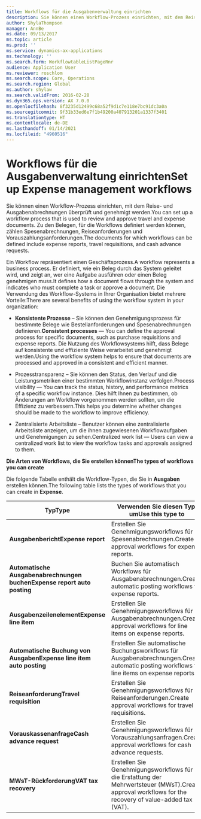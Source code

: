 ```yaml
---
title: Workflows für die Ausgabenverwaltung einrichten
description: Sie können einen Workflow-Prozess einrichten, mit dem Reise- und Ausgabenabrechnungen überprüft und genehmigt werden.
author: ShylaThompson
manager: AnnBe
ms.date: 09/13/2017
ms.topic: article
ms.prod: ''
ms.service: dynamics-ax-applications
ms.technology: ''
ms.search.form: WorkflowtableListPageRnr
audience: Application User
ms.reviewer: roschlom
ms.search.scope: Core, Operations
ms.search.region: Global
ms.author: shylaw
ms.search.validFrom: 2016-02-28
ms.dyn365.ops.version: AX 7.0.0
ms.openlocfilehash: 8f3235d12499c68a52f9d1c7e118e7bc91dc3a0a
ms.sourcegitcommit: 9f31b33ed6e7f1b49200a407913201a1337f3401
ms.translationtype: HT
ms.contentlocale: de-DE
ms.lasthandoff: 01/14/2021
ms.locfileid: "4960516"
---
```

# <a name="set-up-expense-management-workflows"></a><span data-ttu-id="7f675-103">Workflows für die Ausgabenverwaltung einrichten</span><span class="sxs-lookup"><span data-stu-id="7f675-103">Set up Expense management workflows</span></span>

<span data-ttu-id="7f675-104">Sie können einen Workflow-Prozess einrichten, mit dem Reise- und Ausgabenabrechnungen überprüft und genehmigt werden.</span><span class="sxs-lookup"><span data-stu-id="7f675-104">You can set up a workflow process that is used to review and approve travel and expense documents.</span></span> <span data-ttu-id="7f675-105">Zu den Belegen, für die Workflows definiert werden können, zählen Spesenabrechnungen, Reiseanforderungen und Vorauszahlungsanforderungen.</span><span class="sxs-lookup"><span data-stu-id="7f675-105">The documents for which workflows can be defined include expense reports, travel requisitions, and cash advance requests.</span></span>

<span data-ttu-id="7f675-106">Ein Workflow repräsentiert einen Geschäftsprozess.</span><span class="sxs-lookup"><span data-stu-id="7f675-106">A workflow represents a business process.</span></span> <span data-ttu-id="7f675-107">Er definiert, wie ein Beleg durch das System geleitet wird, und zeigt an, wer eine Aufgabe ausführen oder einen Beleg genehmigen muss.</span><span class="sxs-lookup"><span data-stu-id="7f675-107">It defines how a document flows through the system and indicates who must complete a task or approve a document.</span></span> <span data-ttu-id="7f675-108">Die Verwendung des Workflow-Systems in Ihrer Organisation bietet mehrere Vorteile:</span><span class="sxs-lookup"><span data-stu-id="7f675-108">There are several benefits of using the workflow system in your organization:</span></span>

-   <span data-ttu-id="7f675-109">**Konsistente Prozesse** – Sie können den Genehmigungsprozess für bestimmte Belege wie Bestellanforderungen und Spesenabrechnungen definieren.</span><span class="sxs-lookup"><span data-stu-id="7f675-109">**Consistent processes** — You can define the approval process for specific documents, such as purchase requisitions and expense reports.</span></span> <span data-ttu-id="7f675-110">Die Nutzung des Workflowsystems hilft, dass Belege auf konsistente und effiziente Weise verarbeitet und genehmigt werden.</span><span class="sxs-lookup"><span data-stu-id="7f675-110">Using the workflow system helps to ensure that documents are processed and approved in a consistent and efficient manner.</span></span>

-   <span data-ttu-id="7f675-111">Prozesstransparenz – Sie können den Status, den Verlauf und die Leistungsmetriken einer bestimmten Workflowinstanz verfolgen.</span><span class="sxs-lookup"><span data-stu-id="7f675-111">Process visibility — You can track the status, history, and performance metrics of a specific workflow instance.</span></span> <span data-ttu-id="7f675-112">Dies hilft Ihnen zu bestimmen, ob Änderungen am Workflow vorgenommen werden sollten, um die Effizienz zu verbessern.</span><span class="sxs-lookup"><span data-stu-id="7f675-112">This helps you determine whether changes should be made to the workflow to improve efficiency.</span></span>

-   <span data-ttu-id="7f675-113">Zentralisierte Arbeitsliste – Benutzer können eine zentralisierte Arbeitsliste anzeigen, um die ihnen zugewiesenen Workflowaufgaben und Genehmigungen zu sehen.</span><span class="sxs-lookup"><span data-stu-id="7f675-113">Centralized work list — Users can view a centralized work list to view the workflow tasks and approvals assigned to them.</span></span> 

<span data-ttu-id="7f675-114">**Die Arten von Workflows, die Sie erstellen können**</span><span class="sxs-lookup"><span data-stu-id="7f675-114">**The types of workflows you can create**</span></span>

<span data-ttu-id="7f675-115">Die folgende Tabelle enthält die Workflow-Typen, die Sie in **Ausgaben** erstellen können.</span><span class="sxs-lookup"><span data-stu-id="7f675-115">The following table lists the types of workflows that you can create in **Expense**.</span></span>


|              <span data-ttu-id="7f675-116"><strong>Typ</strong></span><span class="sxs-lookup"><span data-stu-id="7f675-116"><strong>Type</strong></span></span>              |                   <span data-ttu-id="7f675-117"><strong>Verwenden Sie diesen Typ, um</strong></span><span class="sxs-lookup"><span data-stu-id="7f675-117"><strong>Use this type to</strong></span></span>                   |
|-------------------------------------------------|-----------------------------------------------------------------------|
|         <span data-ttu-id="7f675-118"><strong>Ausgabenbericht</strong></span><span class="sxs-lookup"><span data-stu-id="7f675-118"><strong>Expense report</strong></span></span>         |            <span data-ttu-id="7f675-119">Erstellen Sie Genehmigungsworkflows für Spesenabrechnungen.</span><span class="sxs-lookup"><span data-stu-id="7f675-119">Create approval workflows for expense reports.</span></span>             |
|  <span data-ttu-id="7f675-120"><strong>Automatische Ausgabenabrechnungen buchen</strong></span><span class="sxs-lookup"><span data-stu-id="7f675-120"><strong>Expense report auto posting</strong></span></span>   |        <span data-ttu-id="7f675-121">Buchen Sie automatisch Workflows für Ausgabenabrechnungen.</span><span class="sxs-lookup"><span data-stu-id="7f675-121">Create automatic posting workflows for expense reports.</span></span>        |
|       <span data-ttu-id="7f675-122"><strong>Ausgabenzeilenelement</strong></span><span class="sxs-lookup"><span data-stu-id="7f675-122"><strong>Expense line item</strong></span></span>        |     <span data-ttu-id="7f675-123">Erstellen Sie Genehmigungsworkflows für Ausgabenabrechnungen.</span><span class="sxs-lookup"><span data-stu-id="7f675-123">Create approval workflows for line items on expense reports.</span></span>      |
| <span data-ttu-id="7f675-124"><strong>Automatische Buchung von Ausgaben</strong></span><span class="sxs-lookup"><span data-stu-id="7f675-124"><strong>Expense line item auto posting</strong></span></span> | <span data-ttu-id="7f675-125">Erstellen Sie automatische Buchungsworkflows für Ausgabenabrechnungen.</span><span class="sxs-lookup"><span data-stu-id="7f675-125">Create automatic posting workflows for line items on expense reports.</span></span> |
|       <span data-ttu-id="7f675-126"><strong>Reiseanforderung</strong></span><span class="sxs-lookup"><span data-stu-id="7f675-126"><strong>Travel requisition</strong></span></span>       |          <span data-ttu-id="7f675-127">Erstellen Sie Genehmigungsworkflows für Reiseanforderungen.</span><span class="sxs-lookup"><span data-stu-id="7f675-127">Create approval workflows for travel requisitions.</span></span>           |
|      <span data-ttu-id="7f675-128"><strong>Vorauskassenanfrage</strong></span><span class="sxs-lookup"><span data-stu-id="7f675-128"><strong>Cash advance request</strong></span></span>      |         <span data-ttu-id="7f675-129">Erstellen Sie Genehmigungsworkflows für Vorauszahlungsanfragen.</span><span class="sxs-lookup"><span data-stu-id="7f675-129">Create approval workflows for cash advance requests.</span></span>          |
|        <span data-ttu-id="7f675-130"><strong>MWsT-Rückforderung</strong></span><span class="sxs-lookup"><span data-stu-id="7f675-130"><strong>VAT tax recovery</strong></span></span>        | <span data-ttu-id="7f675-131">Erstellen Sie Genehmigungsworkflows für die Erstattung der Mehrwertsteuer (MWsT).</span><span class="sxs-lookup"><span data-stu-id="7f675-131">Create approval workflows for the recovery of value-added tax (VAT).</span></span>  |

